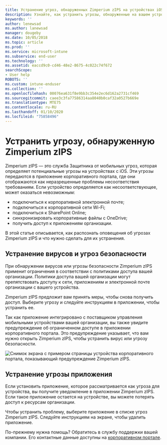 ```yaml
---
title: Устранение угроз, обнаруженных Zimperium zIPS на устройствах iOS | Документы Майкрософт
description: Узнайте, как устранить угрозы, обнаруженные на вашем устройстве iOS.
keywords: ''
author: lenewsad
ms.author: lanewsad
manager: dougeby
ms.date: 10/05/2018
ms.topic: article
ms.prod: ''
ms.service: microsoft-intune
ms.subservice: end-user
ms.technology: ''
ms.assetid: eaccd9c0-cd46-48e2-8675-4c022c74f672
searchScope:
- User help
ROBOTS: ''
ms.custom: intune-enduser
ms.collection: ''
ms.openlocfilehash: 00076ea631f8e9bb3c354e2ec6d162a2731cf469
ms.sourcegitcommit: caee3c3fa77586314aa8040b0caf32a0527b669e
ms.translationtype: MTE75
ms.contentlocale: ru-RU
ms.lasthandoff: 01/10/2020
ms.locfileid: "75858496"
---
```

# <a name="resolve-a-threat-found-by-zimperium-zips"></a>Устранить угрозу, обнаруженную Zimperium zIPS

Zimperium zIPS — это служба Защитника от мобильных угроз, которая определяет потенциальные угрозы на устройствах с iOS. Эти угрозы передаются в приложение корпоративного портала, где они отображаются как неразрешенные проблемы несоответствия требованиям. Если устройство определяется как несоответствующее, может оказаться невозможным:

* подключиться к корпоративной электронной почте;
* подключиться к корпоративной сети Wi-Fi;
* подключиться к SharePoint Online;
* синхронизировать корпоративные файлы с OneDrive;
* получить доступ к приложениям организации.

В этой статье описывается, как распознать оповещения об угрозах Zimperium zIPS и что нужно сделать для их устранения. 

## <a name="troubleshoot-virus-or-security-threat"></a>Устранение вирусов и угроз безопасности  
При обнаружении вирусов или угрозы безопасности Zimperium zIPS применит ограничения в соответствии с политиками доступа вашей организации. Политики доступа вашей организации могут препятствовать доступу к сети, приложениям и электронной почте организации с вашего устройства.  

Zimperium zIPS предложит вам принять меры, чтобы снова получить доступ. Выберите угрозу и следуйте инструкциям в приложении, чтобы устранить ее.

Так как приложение интегрировано с поставщиком управления мобильными устройствами вашей организации, вы также увидите предупреждение об ограниченном доступе в приложении корпоративного портала. Это предупреждение указывает, что вам нужно открыть Zimperium zIPS, чтобы устранить вирус или угрозу безопасности.  

  ![Снимок экрана с примером страницы устройства корпоративного портала, показывающий предупреждение Zimperium zIPS.](./media/CP-lookout-virus-banner-1808.png)  
  
## <a name="troubleshoot-an-app-threat"></a>Устранение угрозы приложения

Если установить приложение, которое рассматривается как угроза для устройства, вы получите уведомление в приложении Zimperium zIPS. Если такое приложение остается на устройстве, вы можете потерять доступ к ресурсам организации.  

Чтобы устранить проблему, выберите приложение в списке угроз Zimperium zIPS. Следуйте инструкциям на экране, чтобы удалить приложение.  

По-прежнему нужна помощь? Обратитесь в службу поддержки вашей компании. Его контактные данные доступны на [корпоративном портале](https://go.microsoft.com/fwlink/?linkid=2010980).   
